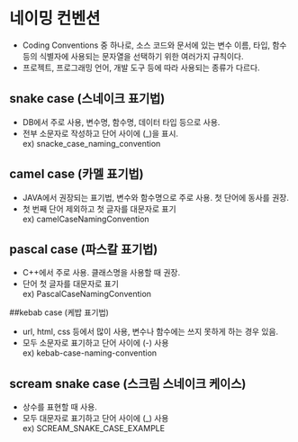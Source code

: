 # 네이밍 컨벤션    
- Coding Conventions 중 하나로, 소스 코드와 문서에 있는 변수 이름, 타입, 함수 등의 식별자에 사용되는 문자열을 선택하기 위한 여러가지 규칙이다.
- 프로젝트, 프로그래밍 언어, 개발 도구 등에 따라 사용되는 종류가 다르다.

## snake case (스네이크 표기법)
- DB에서 주로 사용, 변수명, 함수명, 데이터 타입 등으로 사용.
- 전부 소문자로 작성하고 단어 사이에 (_)을 표시.    
ex) snacke_case_naming_convention

## camel case (카멜 표기법)
- JAVA에서 권장되는 표기법, 변수와 함수명으로 주로 사용. 첫 단어에 동사를 권장.
- 첫 번째 단어 제외하고 첫 글자를 대문자로 표기    
ex) camelCaseNamingConvention

## pascal case (파스칼 표기법)
- C++에서 주로 사용. 클래스명을 사용할 때 권장.
- 단어 첫 글자를 대문자로 표기    
ex) PascalCaseNamingConvention

##kebab case (케밥 표기법)
- url, html, css 등에서 많이 사용, 변수나 함수에는 쓰지 못하게 하는 경우 있음.
- 모두 소문자로 표기하고 단어 사이에 (-) 사용    
ex) kebab-case-naming-convention

## scream snake case (스크림 스네이크 케이스)
- 상수를 표현할 때 사용.
- 모두 대문자로 표기하고 단어 사이에 (_) 사용    
ex) SCREAM_SNAKE_CASE_EXAMPLE
